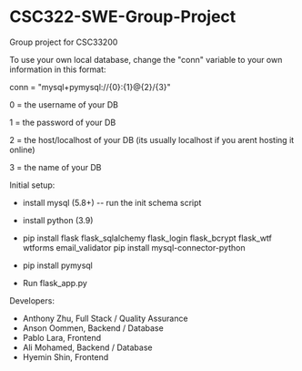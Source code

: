 # CSC322-SWE-Group-Project
Group project for CSC33200

To use your own local database, change the "conn" variable to your own information in this format:

conn = "mysql+pymysql://{0}:{1}@{2}/{3}" 

0 = the username of your DB

1 = the password of your DB

2 = the host/localhost of your DB (its usually localhost if you arent hosting it online)

3 = the name of your DB


Initial setup:
- install mysql (5.8+)
  -- run the init schema script 
- install python (3.9)
- pip install flask flask_sqlalchemy flask_login flask_bcrypt flask_wtf wtforms email_validator pip install mysql-connector-python
- pip install pymysql

- Run  flask_app.py
  
Developers:

- Anthony Zhu, Full Stack / Quality Assurance
- Anson Oommen, Backend / Database 
- Pablo Lara, Frontend
- Ali Mohamed, Backend / Database
- Hyemin Shin, Frontend
